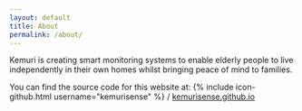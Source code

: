 ```yaml
---
layout: default
title: About
permalink: /about/
---
```


Kemuri is creating smart monitoring systems to enable elderly people to live independently in their own homes whilst bringing peace of mind to families.

You can find the source code for this website at:
{% include icon-github.html username="kemurisense" %} /
[kemurisense.github.io](https://github.com/kemurisense/kemurisense.github.io)
